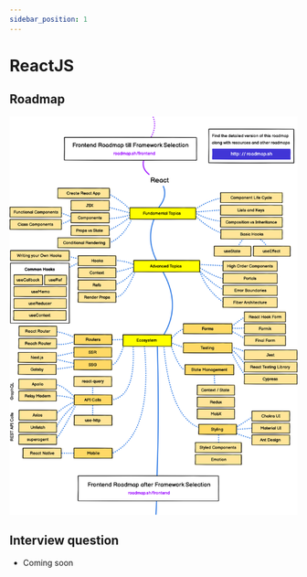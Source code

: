 ```yaml
---
sidebar_position: 1
---
```


# ReactJS
## Roadmap
![React Roadmap - roadmap.sh](../../static/frontends/react-roadmap.png?raw=true)

## Interview question

- Coming soon